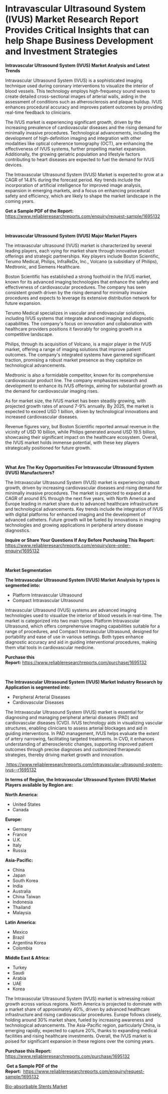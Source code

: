 <p><h1>Intravascular Ultrasound System (IVUS) Market Research Report Provides Critical Insights that can help Shape Business Development and Investment Strategies</h1></p><p><strong>Intravascular Ultrasound System (IVUS) Market Analysis and Latest Trends</strong></p>
<p><p>Intravascular Ultrasound System (IVUS) is a sophisticated imaging technique used during coronary interventions to visualize the interior of blood vessels. This technology employs high-frequency sound waves to create detailed cross-sectional images of arterial walls, aiding in the assessment of conditions such as atherosclerosis and plaque buildup. IVUS enhances procedural accuracy and improves patient outcomes by providing real-time feedback to clinicians.</p><p>The IVUS market is experiencing significant growth, driven by the increasing prevalence of cardiovascular diseases and the rising demand for minimally invasive procedures. Technological advancements, including the development of high-definition imaging and integration with other modalities like optical coherence tomography (OCT), are enhancing the effectiveness of IVUS systems, further propelling market expansion. Additionally, the growing geriatric population and lifestyle factors contributing to heart diseases are expected to fuel the demand for IVUS devices.</p><p>The Intravascular Ultrasound System (IVUS) Market is expected to grow at a CAGR of 14.8% during the forecast period. Key trends include the incorporation of artificial intelligence for improved image analysis, expansion in emerging markets, and a focus on enhancing procedural safety and efficiency, which are likely to shape the market landscape in the coming years.</p></p>
<p><strong>Get a Sample PDF of the Report:&nbsp;</strong> <a href="https://www.reliableresearchreports.com/enquiry/request-sample/1695132?utm_campaign=2230&utm_medium=2&utm_source=Github&utm_content=ia&utm_term=25032025&utm_id=intravascular-ultrasound-system-ivus">https://www.reliableresearchreports.com/enquiry/request-sample/1695132</a></p>
<p>&nbsp;</p>
<p><strong>Intravascular Ultrasound System (IVUS) Major Market Players</strong></p>
<p><p>The intravascular ultrasound (IVUS) market is characterized by several leading players, each vying for market share through innovative product offerings and strategic partnerships. Key players include Boston Scientific, Terumo Medical, Philips, InfraReDx, Inc., Volcano (a subsidiary of Philips), Medtronic, and Siemens Healthcare.</p><p>Boston Scientific has established a strong foothold in the IVUS market, known for its advanced imaging technologies that enhance the safety and effectiveness of cardiovascular procedures. The company has seen consistent growth driven by the rising demand for minimally invasive procedures and expects to leverage its extensive distribution network for future expansion.</p><p>Terumo Medical specializes in vascular and endovascular solutions, including IVUS systems that integrate advanced imaging and diagnostic capabilities. The company's focus on innovation and collaboration with healthcare providers positions it favorably for ongoing growth in a competitive landscape.</p><p>Philips, through its acquisition of Volcano, is a major player in the IVUS market, offering a range of imaging solutions that improve patient outcomes. The company's integrated systems have garnered significant traction, promising a robust market presence as they capitalize on technological advancements.</p><p>Medtronic is also a formidable competitor, known for its comprehensive cardiovascular product line. The company emphasizes research and development to enhance its IVUS offerings, aiming for substantial growth as the demand for cardiovascular imaging rises.</p><p>As for market size, the IVUS market has been steadily growing, with projected growth rates of around 7-9% annually. By 2025, the market is expected to exceed USD 1 billion, driven by technological innovations and increased cardiovascular diseases.</p><p>Revenue figures vary, but Boston Scientific reported annual revenue in the vicinity of USD 10 billion, while Philips generated around USD 19.5 billion, showcasing their significant impact on the healthcare ecosystem. Overall, the IVUS market holds immense potential, with these key players strategically positioned for future growth.</p></p>
<p>&nbsp;</p>
<p><strong>What Are The Key Opportunities For Intravascular Ultrasound System (IVUS) Manufacturers?</strong></p>
<p><p>The Intravascular Ultrasound System (IVUS) market is experiencing robust growth, driven by increasing cardiovascular diseases and rising demand for minimally invasive procedures. The market is projected to expand at a CAGR of around 8% through the next five years, with North America and Europe leading in market share due to advanced healthcare infrastructure and technological advancements. Key trends include the integration of IVUS with digital platforms for enhanced imaging and the development of advanced catheters. Future growth will be fueled by innovations in imaging technologies and growing applications in peripheral artery disease diagnostics.</p></p>
<p><strong>Inquire or Share Your Questions If Any Before Purchasing This Report:</strong> <a href="https://www.reliableresearchreports.com/enquiry/pre-order-enquiry/1695132?utm_campaign=2230&utm_medium=2&utm_source=Github&utm_content=ia&utm_term=25032025&utm_id=intravascular-ultrasound-system-ivus">https://www.reliableresearchreports.com/enquiry/pre-order-enquiry/1695132</a></p>
<p>&nbsp;</p>
<p><strong>Market Segmentation</strong></p>
<p><strong>The Intravascular Ultrasound System (IVUS) Market Analysis by types is segmented into:</strong></p>
<p><ul><li>Platform Intravascular Ultrasound</li><li>Compact Intravascular Ultrasound</li></ul></p>
<p><p>Intravascular Ultrasound (IVUS) systems are advanced imaging technologies used to visualize the interior of blood vessels in real-time. The market is categorized into two main types: Platform Intravascular Ultrasound, which offers comprehensive imaging capabilities suitable for a range of procedures, and Compact Intravascular Ultrasound, designed for portability and ease of use in various settings. Both types enhance diagnostic accuracy and aid in guiding interventional procedures, making them vital tools in cardiovascular medicine.</p></p>
<p><strong>Purchase this Report:&nbsp;</strong><a href="https://www.reliableresearchreports.com/purchase/1695132?utm_campaign=2230&utm_medium=2&utm_source=Github&utm_content=ia&utm_term=25032025&utm_id=intravascular-ultrasound-system-ivus">https://www.reliableresearchreports.com/purchase/1695132</a></p>
<p>&nbsp;</p>
<p><strong>The Intravascular Ultrasound System (IVUS) Market Industry Research by Application is segmented into:</strong></p>
<p><ul><li>Peripheral Arterial Diseases</li><li>Cardiovascular Diseases</li></ul></p>
<p><p>The Intravascular Ultrasound System (IVUS) market is essential for diagnosing and managing peripheral arterial diseases (PAD) and cardiovascular diseases (CVD). IVUS technology aids in visualizing vascular structures, enabling clinicians to assess arterial blockages and aid in guiding interventions. In PAD management, IVUS helps evaluate the extent of artery narrowing, facilitating targeted treatments. In CVD, it enhances understanding of atherosclerotic changes, supporting improved patient outcomes through precise diagnoses and customized therapeutic strategies, thereby driving market growth and innovation.</p></p>
<p><a href="https://www.reliableresearchreports.com/intravascular-ultrasound-system-ivus--r1695132?utm_campaign=2230&utm_medium=2&utm_source=Github&utm_content=ia&utm_term=25032025&utm_id=intravascular-ultrasound-system-ivus">&nbsp;https://www.reliableresearchreports.com/intravascular-ultrasound-system-ivus--r1695132</a></p>
<p><strong>In terms of Region, the Intravascular Ultrasound System (IVUS) Market Players available by Region are:</strong></p>
<p>
    <p> <strong> North America: </strong>
        <ul>
            <li>United States</li>
            <li>Canada</li>
        </ul>
        </p> 
    <p> <strong> Europe: </strong>
        <ul>
            <li>Germany</li>
            <li>France</li>
            <li>U.K.</li>
            <li>Italy</li>
            <li>Russia</li>
        </ul>
        </p> 
    <p> <strong> Asia-Pacific: </strong>
        <ul>
            <li>China</li>
            <li>Japan</li>
            <li>South Korea</li>
            <li>India</li>
            <li>Australia</li>
            <li>China Taiwan</li>
            <li>Indonesia</li>
            <li>Thailand</li>
            <li>Malaysia</li>
        </ul>
        </p> 
    <p> <strong> Latin America: </strong>
        <ul>
            <li>Mexico</li>
            <li>Brazil</li>
            <li>Argentina Korea</li>
            <li>Colombia</li>
        </ul>
        </p> 
    <p> <strong> Middle East & Africa: </strong>
        <ul>
            <li>Turkey</li>
            <li>Saudi</li>
            <li>Arabia</li>
            <li>UAE</li>
            <li>Korea</li>
        </ul>
    </p>
    </p>
<p><p>The Intravascular Ultrasound System (IVUS) market is witnessing robust growth across various regions. North America is projected to dominate with a market share of approximately 40%, driven by advanced healthcare infrastructure and rising cardiovascular procedures. Europe follows closely, holding around 30% market share, fueled by increasing awareness and technological advancements. The Asia-Pacific region, particularly China, is emerging rapidly, expected to capture 20%, thanks to expanding medical facilities and rising healthcare investments. Overall, the IVUS market is poised for significant expansion in these regions over the coming years.</p></p>
<p><strong>Purchase this Report: </strong><a href="https://www.reliableresearchreports.com/purchase/1695132?utm_campaign=2230&utm_medium=2&utm_source=Github&utm_content=ia&utm_term=25032025&utm_id=intravascular-ultrasound-system-ivus">https://www.reliableresearchreports.com/purchase/1695132</a></p>
<p>&nbsp;<strong>Get a Sample PDF of the Report:&nbsp;&nbsp;</strong><a href="https://www.reliableresearchreports.com/enquiry/request-sample/1695132?utm_campaign=2230&utm_medium=2&utm_source=Github&utm_content=ia&utm_term=25032025&utm_id=intravascular-ultrasound-system-ivus">https://www.reliableresearchreports.com/enquiry/request-sample/1695132</a></p>
<p><strong></strong></p>
<p><p><a href="https://github.com/arionmp/Market-Research-Report-List-5/blob/main/bio-absorbable-stents-market.md?utm_campaign=2230&utm_medium=2&utm_source=Github&utm_content=ia&utm_term=25032025&utm_id=intravascular-ultrasound-system-ivus">Bio-absorbable Stents Market</a></p></p>